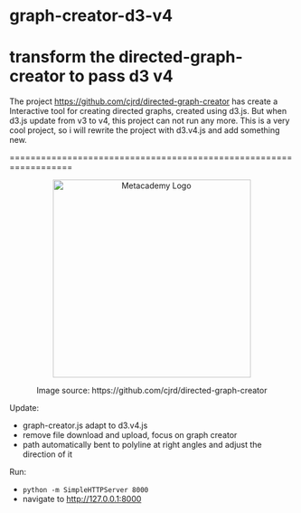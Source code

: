 # graph-creator-d3-v4
transform the directed-graph-creator to pass d3 v4
==================================================================

The project https://github.com/cjrd/directed-graph-creator has create a Interactive tool for creating directed graphs, created using d3.js. But when d3.js update from v3 to v4, this project can not run any more. 
This is a very cool project, so i will rewrite the project with d3.v4.js and add something new.

==================================================================

<p align="center">
<img src="http://obphio.us/media/images/digraph-creator.png" alt="Metacademy Logo" height="350px"/>
<p align="center">Image source: https://github.com/cjrd/directed-graph-creator</p>
</p>

Update:

* graph-creator.js adapt to d3.v4.js
* remove file download and upload, focus on graph creator 
* path automatically bent to polyline at right angles and adjust the direction of it 

Run:

* `python -m SimpleHTTPServer 8000`
* navigate to http://127.0.0.1:8000


